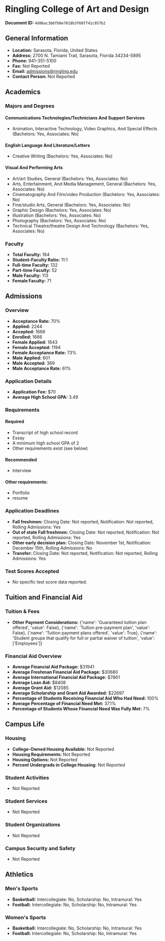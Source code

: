 # Ringling College of Art and Design

**Document ID:** `4d86ac3b6fb0e7018b3f68ff41c957b2`

## General Information

- **Location:** Sarasota, Florida, United States
- **Address:** 2700 N. Tamiami Trail, Sarasota, Florida 34234-5895
- **Phone:** 941-351-5100
- **Fax:** Not Reported
- **Email:** admissions@ringling.edu
- **Contact Person:** Not Reported

## Academics

### Majors and Degrees

#### Communications Technologies/Technicians And Support Services

- Animation, Interactive Technology, Video Graphics, And Special Effects (Bachelors: Yes, Associates: No)

#### English Language And Literature/Letters

- Creative Writing (Bachelors: Yes, Associates: No)

#### Visual And Performing Arts

- Art/art Studies, General (Bachelors: Yes, Associates: No)
- Arts, Entertainment, And Media Management, General (Bachelors: Yes, Associates: No)
- Cinematography And Film/video Production (Bachelors: Yes, Associates: No)
- Fine/studio Arts, General (Bachelors: Yes, Associates: No)
- Graphic Design (Bachelors: Yes, Associates: No)
- Illustration (Bachelors: Yes, Associates: No)
- Photography (Bachelors: Yes, Associates: No)
- Technical Theatre/theatre Design And Technology (Bachelors: Yes, Associates: No)

### Faculty

- **Total Faculty:** 184
- **Student-Faculty Ratio:** 11:1
- **Full-time Faculty:** 132
- **Part-time Faculty:** 52
- **Male Faculty:** 113
- **Female Faculty:** 71

## Admissions

### Overview

- **Acceptance Rate:** 70%
- **Applied:** 2244
- **Accepted:** 1666
- **Enrolled:** 1666
- **Female Applied:** 1643
- **Female Accepted:** 1194
- **Female Acceptance Rate:** 73%
- **Male Applied:** 601
- **Male Accepted:** 369
- **Male Acceptance Rate:** 61%

### Application Details

- **Application Fee:** $70
- **Average High School GPA:** 3.49

### Requirements

#### Required

- Transcript of high school record
- Essay
- A minimum high school GPA of 2
- Other requirements exist (see below)

#### Recommended

- Interview

#### Other requirements:

- Portfolio
- resume

### Application Deadlines

- **Fall freshmen:** Closing Date: Not reported, Notification: Not reported, Rolling Admissions: Yes
- **Out of state Fall freshmen:** Closing Date: Not reported, Notification: Not reported, Rolling Admissions: Yes
- **Other early decision plan:** Closing Date: November 1st, Notification: December 15th, Rolling Admissions: No
- **Transfer:** Closing Date: Not reported, Notification: Not reported, Rolling Admissions: Yes

### Test Scores Accepted

- No specific test score data reported.

## Tuition and Financial Aid

### Tuition & Fees

- **Other Payment Considerations:** {'name': 'Guaranteed tuition plan offered', 'value': False}, {'name': 'Tuition pre-payment plan', 'value': False}, {'name': 'Tuition payment plans offered', 'value': True}, {'name': 'Student groups that qualify for full or partial waiver of tuition', 'value': ['Employees']}

### Financial Aid Overview

- **Average Financial Aid Package:** $31941
- **Average Freshman Financial Aid Package:** $30680
- **Average International Financial Aid Package:** $7861
- **Average Loan Aid:** $8408
- **Average Grant Aid:** $12085
- **Average Scholarship and Grant Aid Awarded:** $22697
- **Percentage of Students Receiving Financial Aid Who Had Need:** 100%
- **Average Percentage of Financial Need Met:** 37.1%
- **Percentage of Students Whose Financial Need Was Fully Met:** 7%

## Campus Life

### Housing

- **College-Owned Housing Available:** Not Reported
- **Housing Requirements:** Not Reported
- **Housing Options:** Not Reported
- **Percent Undergrads in College Housing:** Not Reported

### Student Activities

- Not Reported

### Student Services

- Not Reported

### Student Organizations

- Not Reported

### Campus Security and Safety

- Not Reported

## Athletics

### Men's Sports

- **Basketball:** Intercollegiate: No, Scholarship: No, Intramural: Yes
- **Football:** Intercollegiate: No, Scholarship: No, Intramural: Yes

### Women's Sports

- **Basketball:** Intercollegiate: No, Scholarship: No, Intramural: Yes
- **Football:** Intercollegiate: No, Scholarship: No, Intramural: Yes
